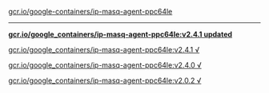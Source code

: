 [gcr.io/google-containers/ip-masq-agent-ppc64le](https://hub.docker.com/r/sqeven/ip-masq-agent-ppc64le/tags/) 

----
**[gcr.io/google_containers/ip-masq-agent-ppc64le:v2.4.1 updated](https://hub.docker.com/r/sqeven/ip-masq-agent-ppc64le/tags/)**

[gcr.io/google_containers/ip-masq-agent-ppc64le:v2.4.1 √](https://hub.docker.com/r/sqeven/ip-masq-agent-ppc64le/tags/)

[gcr.io/google_containers/ip-masq-agent-ppc64le:v2.4.0 √](https://hub.docker.com/r/sqeven/ip-masq-agent-ppc64le/tags/)

[gcr.io/google_containers/ip-masq-agent-ppc64le:v2.0.2 √](https://hub.docker.com/r/sqeven/ip-masq-agent-ppc64le/tags/)

